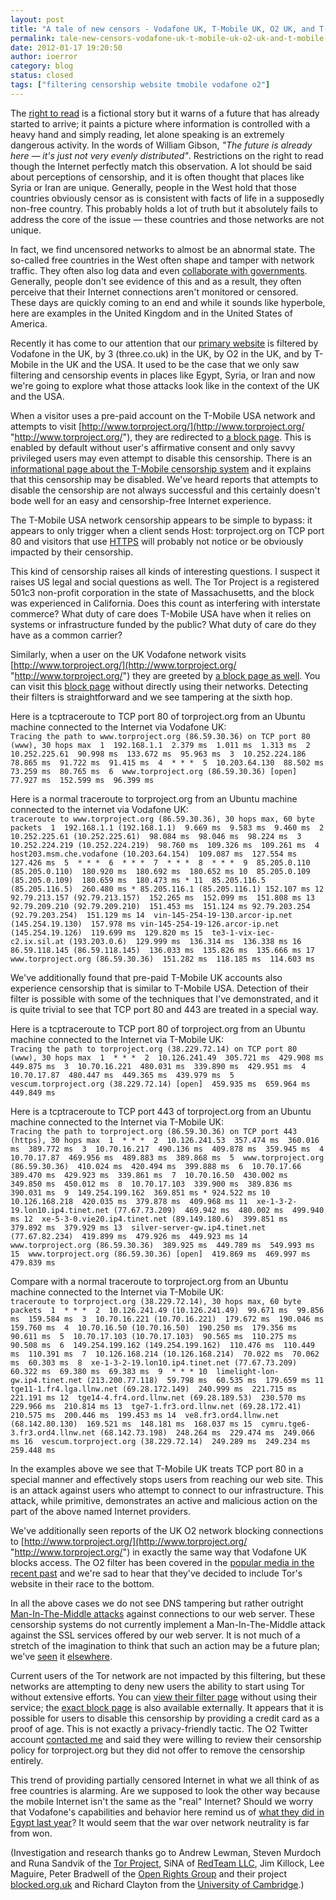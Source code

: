 ```yaml
---
layout: post
title: "A tale of new censors - Vodafone UK, T-Mobile UK, O2 UK, and T-Mobile USA"
permalink: tale-new-censors-vodafone-uk-t-mobile-uk-o2-uk-and-t-mobile-usa
date: 2012-01-17 19:20:50
author: ioerror
category: blog
status: closed
tags: ["filtering censorship website tmobile vodafone o2"]
---
```


The [right to read](http://www.gnu.org/philosophy/right-to-read.html) is a fictional story but it warns of a future that has already started to arrive; it paints a picture where information is controlled with a heavy hand and simply reading, let alone speaking is an extremely dangerous activity. In the words of William Gibson, *"The future is already here — it's just not very evenly distributed"*. Restrictions on the right to read though the Internet perfectly match this observation. A lot should be said about perceptions of censorship, and it is often thought that places like Syria or Iran are unique. Generally, people in the West hold that those countries obviously censor as is consistent with facts of life in a supposedly non-free country. This probably holds a lot of truth but it absolutely fails to address the core of the issue — these countries and those networks are not unique.

In fact, we find uncensored networks to almost be an abnormal state. The so-called free countries in the West often shape and tamper with network traffic. They often also log data and even [collaborate with governments](https://www.eff.org/cases/nsa?tid=534). Generally, people don't see evidence of this and as a result, they often perceive that their Internet connections aren't monitored or censored. These days are quickly coming to an end and while it sounds like hyperbole, here are examples in the United Kingdom and in the United States of America.

Recently it has come to our attention that our [primary website](http://www.torproject.org/) is filtered by Vodafone in the UK, by 3 (three.co.uk) in the UK, by O2 in the UK, and by T-Mobile in the UK and the USA. It used to be the case that we only saw filtering and censorship events in places like Egypt, Syria, or Iran and now we're going to explore what those attacks look like in the context of the UK and the USA.

When a visitor uses a pre-paid account on the T-Mobile USA network and attempts to visit [http://www.torproject.org/](http://www.torproject.org/ "http://www.torproject.org/"), they are redirected to [a block page](https://blog.torproject.org/files/tmobile-pre-paid-censorship_0.png). This is enabled by default without user's affirmative consent and only savvy privileged users may even attempt to disable this censorship. There is an [informational page about the T-Mobile censorship system](http://support.t-mobile.com/docs/DOC-2144) and it explains that this censorship may be disabled. We've heard reports that attempts to disable the censorship are not always successful and this certainly doesn't bode well for an easy and censorship-free Internet experience.

The T-Mobile USA network censorship appears to be simple to bypass: it appears to only trigger when a client sends Host: torproject.org on TCP port 80 and visitors that use [HTTPS](https://www.torproject.org/) will probably not notice or be obviously impacted by their censorship.

This kind of censorship raises all kinds of interesting questions. I suspect it raises US legal and social questions as well. The Tor Project is a registered 501c3 non-profit corporation in the state of Massachusetts, and the block was experienced in California. Does this count as interfering with interstate commerce? What duty of care does T-Mobile USA have when it relies on systems or infrastructure funded by the public? What duty of care do they have as a common carrier?

Similarly, when a user on the UK Vodafone network visits [http://www.torproject.org/](http://www.torproject.org/ "http://www.torproject.org/") they are greeted by [a block page as well](https://blog.torproject.org/files/www.torproject.org-vodafone.png). You can visit this [block page](http://online.vodafone.co.uk/dispatch/Portal/ContentControlServlet?type=restricted) without directly using their networks. Detecting their filters is straightforward and we see tampering at the sixth hop.

Here is a tcptraceroute to TCP port 80 of torproject.org from an Ubuntu machine connected to the Internet via Vodafone UK:  
 ` Tracing the path to www.torproject.org (86.59.30.36) on TCP port 80 (www), 30 hops max  1  192.168.1.1  2.379 ms  1.011 ms  1.313 ms  2  10.252.225.61  90.998 ms  133.672 ms  95.963 ms  3  10.252.224.186  78.865 ms  91.722 ms  91.415 ms  4  * * *  5  10.203.64.130  88.502 ms  73.259 ms  80.765 ms  6  www.torproject.org (86.59.30.36) [open]  77.927 ms  152.599 ms  96.399 ms `

Here is a normal traceroute to torproject.org from an Ubuntu machine connected to the internet via Vodafone UK:  
 ` traceroute to www.torproject.org (86.59.30.36), 30 hops max, 60 byte packets  1  192.168.1.1 (192.168.1.1)  9.669 ms  9.583 ms  9.460 ms  2  10.252.225.61 (10.252.225.61)  98.084 ms  98.046 ms  98.224 ms  3  10.252.224.219 (10.252.224.219)  98.760 ms  109.326 ms  109.261 ms  4  host203.msm.che.vodafone (10.203.64.154)  109.087 ms  127.554 ms  127.426 ms  5  * * *  6  * * *  7  * * *  8  * * *  9  85.205.0.110 (85.205.0.110)  180.920 ms  180.692 ms  180.652 ms 10  85.205.0.109 (85.205.0.109)  180.659 ms  180.473 ms * 11  85.205.116.5 (85.205.116.5)  260.480 ms * 85.205.116.1 (85.205.116.1) 152.107 ms 12  92.79.213.157 (92.79.213.157)  152.265 ms  152.099 ms  151.808 ms 13  92.79.209.210 (92.79.209.210)  151.453 ms  151.124 ms 92.79.203.254 (92.79.203.254)  151.129 ms 14  vin-145-254-19-130.arcor-ip.net (145.254.19.130)  157.978 ms vin-145-254-19-126.arcor-ip.net (145.254.19.126)  119.699 ms  129.820 ms 15  te3-1-vix-iec-c2.ix.sil.at (193.203.0.6)  129.999 ms  136.314 ms  136.338 ms 16  86.59.118.145 (86.59.118.145)  136.033 ms  135.826 ms  135.666 ms 17  www.torproject.org (86.59.30.36)  151.282 ms  118.185 ms  114.603 ms `

We've additionally found that pre-paid T-Mobile UK accounts also experience censorship that is similar to T-Mobile USA. Detection of their filter is possible with some of the techniques that I've demonstrated, and it is quite trivial to see that TCP port 80 and 443 are treated in a special way.

Here is a tcptraceroute to TCP port 80 of torproject.org from an Ubuntu machine connected to the Internet via T-Mobile UK:  
 ` Tracing the path to torproject.org (38.229.72.14) on TCP port 80 (www), 30 hops max  1  * * *  2  10.126.241.49  305.721 ms  429.908 ms  449.875 ms  3  10.70.16.221  480.031 ms  339.890 ms  429.951 ms  4  10.70.17.87  480.447 ms  449.365 ms  439.979 ms  5  vescum.torproject.org (38.229.72.14) [open]  459.935 ms  659.964 ms  449.849 ms `

Here is a tcptraceroute to TCP port 443 of torproject.org from an Ubuntu machine connected to the Internet via T-Mobile UK:  
 ` Tracing the path to torproject.org (86.59.30.36) on TCP port 443 (https), 30 hops max  1  * * *  2  10.126.241.53  357.474 ms  360.016 ms  389.772 ms  3  10.70.16.217  490.136 ms  409.878 ms  359.945 ms  4  10.70.17.87  469.956 ms  489.883 ms  389.868 ms  5  www.torproject.org (86.59.30.36)  410.024 ms  420.494 ms  399.888 ms  6  10.70.17.66  389.470 ms  429.923 ms  339.861 ms  7  10.70.16.50  430.002 ms  349.850 ms  450.012 ms  8  10.70.17.103  339.900 ms  389.836 ms  390.031 ms  9  149.254.199.162  369.851 ms * 924.522 ms 10  10.126.168.218  420.035 ms  379.878 ms  409.968 ms 11  xe-1-3-2-19.lon10.ip4.tinet.net (77.67.73.209)  469.942 ms  480.002 ms  499.940 ms 12  xe-5-3-0.vie20.ip4.tinet.net (89.149.180.6)  399.851 ms  379.892 ms  379.929 ms 13  silver-server-gw.ip4.tinet.net (77.67.82.234)  419.899 ms  479.926 ms  449.923 ms 14  www.torproject.org (86.59.30.36)  389.925 ms  449.789 ms  549.993 ms 15  www.torproject.org (86.59.30.36) [open]  419.869 ms  469.997 ms  479.839 ms `

Compare with a normal traceroute to torproject.org from an Ubuntu machine connected to the Internet via T-Mobile UK:  
 ` traceroute to torproject.org (38.229.72.14), 30 hops max, 60 byte packets  1  * * *  2  10.126.241.49 (10.126.241.49)  99.671 ms  99.856 ms  159.584 ms  3  10.70.16.221 (10.70.16.221)  179.672 ms  190.046 ms  159.760 ms  4  10.70.16.50 (10.70.16.50)  190.250 ms  179.356 ms  90.611 ms  5  10.70.17.103 (10.70.17.103)  90.565 ms  110.275 ms  90.508 ms  6  149.254.199.162 (149.254.199.162)  110.476 ms  110.449 ms  110.391 ms  7  10.126.168.214 (10.126.168.214)  70.022 ms  70.062 ms  60.303 ms  8  xe-1-3-2-19.lon10.ip4.tinet.net (77.67.73.209)  60.322 ms  69.380 ms  69.383 ms  9  * * * 10  limelight-lon-gw.ip4.tinet.net (213.200.77.118)  59.798 ms  60.535 ms  179.659 ms 11  tge11-1.fr4.lga.llnw.net (69.28.172.149)  240.999 ms  221.715 ms  221.191 ms 12  tge14-4.fr4.ord.llnw.net (69.28.189.53)  230.570 ms  229.966 ms  210.814 ms 13  tge7-1.fr3.ord.llnw.net (69.28.172.41)  210.575 ms  200.446 ms  199.453 ms 14  ve8.fr3.ord4.llnw.net (68.142.80.130)  169.521 ms  148.181 ms  168.037 ms 15  cymru.tge6-3.fr3.ord4.llnw.net (68.142.73.198)  248.264 ms  229.474 ms  249.066 ms 16  vescum.torproject.org (38.229.72.14)  249.289 ms  249.234 ms  259.448 ms `

In the examples above we see that T-Mobile UK treats TCP port 80 in a special manner and effectively stops users from reaching our web site. This is an attack against users who attempt to connect to our infrastructure. This attack, while primitive, demonstrates an active and malicious action on the part of the above named Internet providers.

We've additionally seen reports of the UK O2 network blocking connections to [http://www.torproject.org/](http://www.torproject.org/ "http://www.torproject.org/") in exactly the same way that Vodafone UK blocks access. The O2 filter has been covered in the [popular media in the recent past](http://www.wired.co.uk/news/archive/2011-03/04/o2-mobile-web-filtering) and we're sad to hear that they've decided to include Tor's website in their race to the bottom.

In all the above cases we do not see DNS tampering but rather outright [Man-In-The-Middle attacks](https://en.wikipedia.org/wiki/Man-in-the-middle_attack) against connections to our web server. These censorship systems do not currently implement a Man-In-The-Middle attack against the SSL services offered by our web server. It is not much of a stretch of the imagination to think that such an action may be a future plan; we've [seen](https://blog.torproject.org/blog/detecting-certificate-authority-compromises-and-web-browser-collusion) it [elsewhere](https://blog.torproject.org/blog/diginotar-damage-disclosure).

Current users of the Tor network are not impacted by this filtering, but these networks are attempting to deny new users the ability to start using Tor without extensive efforts. You can [view their filter page](https://bango.net/O2AV/wUnsuccessful.aspx?action=sessionTimeout&httpsRedirect=1) without using their service; the [exact block page](https://bango.net/O2AV/mUnsuccessful.aspx?action=noMSISDN&httpsRedirect=1&httpsRedirect=1) is also available externally. It appears that it is possible for users to disable this censorship by providing a credit card as a proof of age. This is not exactly a privacy-friendly tactic. The O2 Twitter account [contacted me](https://twitter.com/#!/O2/status/159560963106947072) and said they were willing to review their censorship policy for torproject.org but they did not offer to remove the censorship entirely.

This trend of providing partially censored Internet in what we all think of as free countries is alarming. Are we supposed to look the other way because the mobile Internet isn't the same as the "real" Internet? Should we worry that Vodafone's capabilities and behavior here remind us of [what they did in Egypt last year](http://www.rawstory.com/rs/2011/01/28/vodafone-confirms-role-egypts-cellular-internet-blackout/)? It would seem that the war over network neutrality is far from won.

(Investigation and research thanks go to Andrew Lewman, Steven Murdoch and Runa Sandvik of the [Tor Project](https://www.torproject.org/), SiNA of [RedTeam LLC](http://www.redteam.io/), Jim Killock, Lee Maguire, Peter Bradwell of the [Open Rights Group](http://www.openrightsgroup.org/) and their project [blocked.org.uk](http://blocked.org.uk/) and Richard Clayton from the [University of Cambridge](http://www.cl.cam.ac.uk/~rnc1/).)

